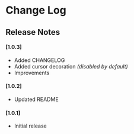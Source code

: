 # Change Log

## Release Notes

#### [1.0.3]

- Added CHANGELOG
- Added cursor decoration _(disabled by default)_
- Improvements

#### [1.0.2]

- Updated README

#### [1.0.1]

- Initial release
